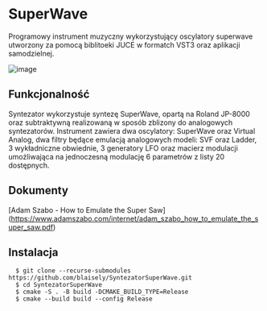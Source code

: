 # SuperWave
Programowy instrument muzyczny wykorzystujący oscylatory superwave utworzony za pomocą biblitoeki JUCE w formatch VST3 oraz aplikacji samodzielnej.

![image](https://github.com/user-attachments/assets/206cd803-dd65-4ed3-bb16-255022b71a0c)

## Funkcjonalność
Syntezator wykorzystuje syntezę SuperWave, opartą na Roland JP-8000 oraz subtraktywną realizowaną w sposób zblizony do analogowych syntezatorów.
Instrument zawiera dwa oscylatory: SuperWave oraz Virtual Analog, dwa filtry będące emulacją analogowych modeli: SVF oraz Ladder, 3 wykładniczne obwiednie, 3 generatory LFO oraz macierz modulacji umożliwająca na jednoczesną modulację 6 parametrów z listy 20 dostępnych.
## Dokumenty
[Adam Szabo - How to Emulate the Super Saw] (https://www.adamszabo.com/internet/adam_szabo_how_to_emulate_the_super_saw.pdf)
## Instalacja
```
  $ git clone --recurse-submodules https://github.com/blaisely/SyntezatorSuperWave.git
  $ cd SyntezatorSuperWave
  $ cmake -S . -B build -DCMAKE_BUILD_TYPE=Release
  $ cmake --build build --config Release
```
